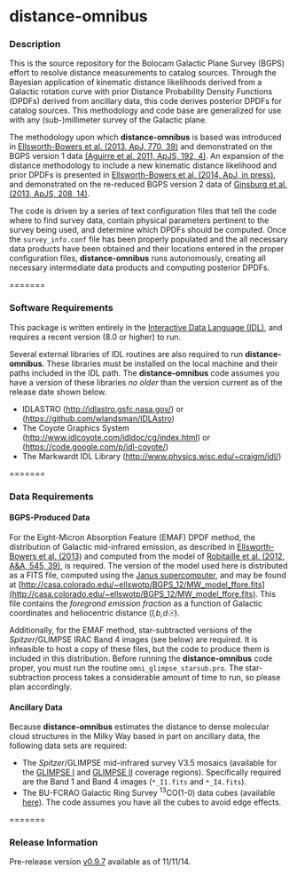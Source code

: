 distance-omnibus
================

### Description

This is the source repository for the Bolocam Galactic Plane Survey (BGPS) effort to resolve distance measurements to catalog sources. Through the Bayesian application of kinematic distance likelihoods derived from a Galactic rotation curve with prior Distance Probability Density Functions (DPDFs) derived from ancillary data, this code derives posterior DPDFs for catalog sources. This methodology and code base are generalized for use with any (sub-)millimeter survey of the Galactic plane. 

The methodology upon which **distance-omnibus** is based was introduced in [Ellsworth-Bowers et al. (2013, ApJ, 770, 39)](http://adsabs.harvard.edu/abs/2013ApJ...770...39E) and demonstrated on the BGPS version 1 data [(Aguirre et al. 2011, ApJS, 192, 4)](http://adsabs.harvard.edu/abs/2011ApJS..192....4A).  An expansion of the distance methodology to include a new kinematic distance likelihood and prior DPDFs is presented in [Ellsworth-Bowers et al. (2014, ApJ, in press)](http://casa.colorado.edu/~ellswotp/BGPS_12/bgps12.pdf), and demonstrated on the re-reduced BGPS version 2 data of [Ginsburg et al. (2013, ApJS, 208, 14)](http://adsabs.harvard.edu/abs/2013ApJS..208...14G).

The code is driven by a series of text configuration files that tell the code where to find survey data, contain physical parameters pertinent to the survey being used, and determine which DPDFs should be computed.  Once the `survey_info.conf` file has been properly populated and the all necessary data products have been obtained and their locations entered in the proper configuration files,  **distance-omnibus** runs autonomously, creating all necessary intermediate data products and computing posterior DPDFs.


=======
### Software Requirements

This package is written entirely in the [Interactive Data Language (IDL)](http://www.exelisvis.com/ProductsServices/IDL.aspx), and requires a recent version (8.0 or higher) to run.

Several external libraries of IDL routines are also required to run **distance-omnibus**.  These libraries must be installed on the local machine and their paths included in the IDL path.  The **distance-omnibus** code assumes you have a version of these libraries *no older* than the version current as of the release date shown below.
   * IDLASTRO (http://idlastro.gsfc.nasa.gov/) or (https://github.com/wlandsman/IDLAstro)
   * The Coyote Graphics System (http://www.idlcoyote.com/idldoc/cg/index.html) or (https://code.google.com/p/idl-coyote/)
   * The Markwardt IDL Library (http://www.physics.wisc.edu/~craigm/idl/)


=======
### Data Requirements

#### BGPS-Produced Data 

For the Eight-Micron Absorption Feature (EMAF) DPDF method, the distribution of Galactic mid-infrared emission, as described in [Ellsworth-Bowers et al. (2013)](http://adsabs.harvard.edu/abs/2013ApJ...770...39E) and computed from the model of  [Robitaille et al. (2012, A&A, 545, 39)](http://adsabs.harvard.edu/abs/2012A%26A...545A..39R), is required.  The version of the model used here is distributed as a FITS file, computed using the [Janus supercomputer](https://www.rc.colorado.edu/services/compute/janus), and may be found at [http://casa.colorado.edu/~ellswotp/BGPS_12/MW_model_ffore.fits](http://casa.colorado.edu/~ellswotp/BGPS_12/MW_model_ffore.fits).  This file contains the *foregrond emission fraction* as a function of Galactic coordinates and heliocentric distance (*l,b,d&#9737;*).

Additionally, for the EMAF method, star-subtracted versions of the *Spitzer*/GLIMPSE IRAC Band 4 images (see below) are required.  It is infeasible to host a copy of these files, but the code to produce them is included in this distribution.  Before running the **distance-omnibus** code proper, you must run the routine `omni_glimpse_starsub.pro`.  The star-subtraction process takes a considerable amount of time to run, so please plan accordingly.



#### Ancillary Data 

Because **distance-omnibus** estimates the distance to dense molecular cloud structures in the Milky Way based in part on ancillary data, the following data sets are required:
* The *Spitzer*/GLIMPSE mid-infrared survey V3.5 mosaics (available for the [GLIMPSE I](http://irsa.ipac.caltech.edu/data/SPITZER/GLIMPSE/images/I/1.2_mosaics_v3.5/) and [GLIMPSE II](http://irsa.ipac.caltech.edu/data/SPITZER/GLIMPSE/images/II/1.2_mosaics_v3.5/) coverage regions).  Specifically required are the Band 1 and Band 4 images (`*_I1.fits` and `*_I4.fits`).
* The BU-FCRAO Galactic Ring Survey <sup>13</sup>CO(1-0) data cubes (available [here](http://grunt.bu.edu/grs-stitch/download-all.php)).  The code assumes you have all the cubes to avoid edge effects.


=======
### Release Information

Pre-release version [v0.9.7](https://github.com/BGPS/distance-omnibus/archive/v0.9.7.tar.gz) available as of 11/11/14.
